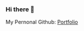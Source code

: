 ### Hi there 👋

My Pernonal Github: <a href="https://github.com/ManoelPradoMark22" target="_blank">Portfolio</a>
